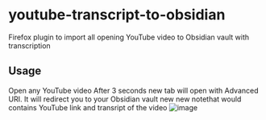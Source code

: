 # youtube-transcript-to-obsidian
Firefox plugin to import all opening YouTube video to Obsidian vault with transcription

## Usage

Open any YouTube video
After 3 seconds new tab will open with Advanced URI.
It will redirect you to your Obsidian vault new new notethat would contains YouTube link and transript of the video
![image](https://github.com/alifanov/youtube-transcript-to-obsidian/assets/2394285/d986a346-6104-4c01-9075-04f2580364b5)
